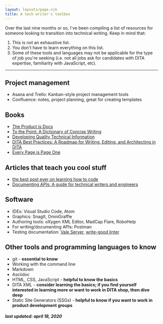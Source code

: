 ```yaml
---
layout: layouts/page.njk
title: A tech writer's toolbox
---
```

Over the last nine months or so, I've been compiling a list of resources for someone looking to transition into technical writing. Keep in mind that:
1. This is not an exhaustive list. 
2. You don't have to learn everything on this list. 
3. Some of these tools and languages may not be applicable for the type of job you're seeking (i.e. not all jobs ask for candidates with DITA expertise, familiarity with JavaScript, etc).

---

## Project management

* Asana and Trello: Kanban-style project management tools 
* Confluence: notes, project planning, great for creating templates

## Books 
* [The Product is Docs](https://www.amazon.com/Product-Docs-technical-documentation-development-ebook/dp/B085KHTV95/ref=sr_1_2?dchild=1&keywords=the+product+is+docs&qid=1584741763&sr=8-2)
* [To the Point: A Dictionary of Concise Writing](https://www.amazon.com/Point-Dictionary-Concise-Writing/dp/0393347176)
* [Developing Quality Technical Information](https://www.amazon.com/Developing-Quality-Technical-Information-Handbook/dp/0131477498)
* [DITA Best Practices: A Roadmap for Writing, Editing, and Architecting in DITA](https://www.amazon.com/DITA-Best-Practices-Roadmap-Architecting/dp/0132480522)
* [Every Page is Page One](https://everypageispageone.com/the-book/)

## Articles that teach you cool stuff 

* [the best post ever on learning how to code](https://www.ryanckulp.com/learn-to-code/)
* [Documenting APIs: A guide for technical writers and engineers](https://idratherbewriting.com/learnapidoc/)

## Software

* IDEs: Visual Studio Code, Atom
* Graphics: SnagIt, OmniGraffle 
* Authoring tools: oXygen XML Editor, MadCap Flare, RoboHelp
* For writing/documenting APIs: Postman
* Testing documentation: [Vale Server](https://errata.ai/vale-server/), [write-good linter](https://marketplace.visualstudio.com/items?itemName=travisthetechie.write-good-linter)

## Other tools and programming languages to know 

* git - **essential to know**
* Working with the command line 
* Markdown
* Asciidoc
* HTML, CSS, JavaScript - **helpful to know the basics**
* DITA XML - **consider learning the basics; if you find yourself interested in learning more or want to work in DITA shop, then dive deep**
* Static Site Generators (SSGs) - **helpful to know if you want to work in product development groups**

##### last updated: april 18, 2020

